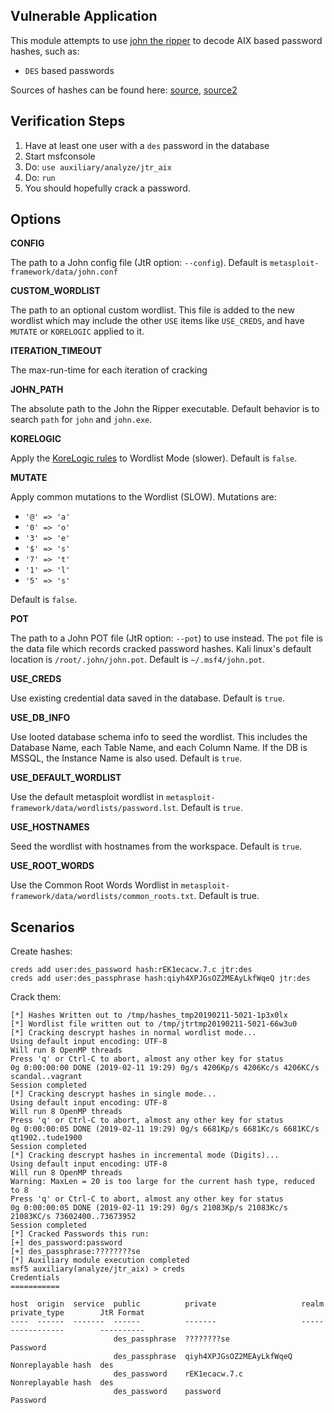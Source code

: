 ## Vulnerable Application

  This module attempts to use [john the ripper](https://www.openwall.com/john/) to decode AIX 
  based password hashes, such as:

  * `DES` based passwords

  Sources of hashes can be found here:
  [source](https://openwall.info/wiki/john/sample-hashes), [source2](http://pentestmonkey.net/cheat-sheet/john-the-ripper-hash-formats)

## Verification Steps

  1. Have at least one user with a `des` password in the database
  2. Start msfconsole
  3. Do: ```use auxiliary/analyze/jtr_aix```
  4. Do: ```run```
  5. You should hopefully crack a password.

## Options


   **CONFIG**

   The path to a John config file (JtR option: `--config`).  Default is `metasploit-framework/data/john.conf`

   **CUSTOM_WORDLIST**

   The path to an optional custom wordlist.  This file is added to the new wordlist which may include the other
   `USE` items like `USE_CREDS`, and have `MUTATE` or `KORELOGIC` applied to it.

   **ITERATION_TIMEOUT**

   The max-run-time for each iteration of cracking

   **JOHN_PATH**

   The absolute path to the John the Ripper executable.  Default behavior is to search `path` for
   `john` and `john.exe`.

   **KORELOGIC**

   Apply the [KoreLogic rules](http://contest-2010.korelogic.com/rules.html) to Wordlist Mode (slower).
   Default is `false`.

   **MUTATE**

   Apply common mutations to the Wordlist (SLOW).  Mutations are:

   * `'@' => 'a'`
   * `'0' => 'o'`
   * `'3' => 'e'`
   * `'$' => 's'`
   * `'7' => 't'`
   * `'1' => 'l'`
   * `'5' => 's'`

   Default is `false`.

   **POT**

   The path to a John POT file (JtR option: `--pot`) to use instead.  The `pot` file is the data file which
   records cracked password hashes.  Kali linux's default location is `/root/.john/john.pot`.
   Default is `~/.msf4/john.pot`.

   **USE_CREDS**

   Use existing credential data saved in the database.  Default is `true`.

   **USE_DB_INFO**

   Use looted database schema info to seed the wordlist.  This includes the Database Name, each Table Name,
   and each Column Name.  If the DB is MSSQL, the Instance Name is also used.  Default is `true`.

   **USE_DEFAULT_WORDLIST**

   Use the default metasploit wordlist in `metasploit-framework/data/wordlists/password.lst`.  Default is
   `true`.

   **USE_HOSTNAMES**

   Seed the wordlist with hostnames from the workspace.  Default is `true`.

   **USE_ROOT_WORDS**

   Use the Common Root Words Wordlist in `metasploit-framework/data/wordlists/common_roots.txt`.  Default
   is true.

## Scenarios

Create hashes:

```
creds add user:des_password hash:rEK1ecacw.7.c jtr:des
creds add user:des_passphrase hash:qiyh4XPJGsOZ2MEAyLkfWqeQ jtr:des
```

Crack them:

```
[*] Hashes Written out to /tmp/hashes_tmp20190211-5021-1p3x0lx
[*] Wordlist file written out to /tmp/jtrtmp20190211-5021-66w3u0
[*] Cracking descrypt hashes in normal wordlist mode...
Using default input encoding: UTF-8
Will run 8 OpenMP threads
Press 'q' or Ctrl-C to abort, almost any other key for status
0g 0:00:00:00 DONE (2019-02-11 19:29) 0g/s 4206Kp/s 4206Kc/s 4206KC/s scandal..vagrant
Session completed
[*] Cracking descrypt hashes in single mode...
Using default input encoding: UTF-8
Will run 8 OpenMP threads
Press 'q' or Ctrl-C to abort, almost any other key for status
0g 0:00:00:05 DONE (2019-02-11 19:29) 0g/s 6681Kp/s 6681Kc/s 6681KC/s qt1902..tude1900
Session completed
[*] Cracking descrypt hashes in incremental mode (Digits)...
Using default input encoding: UTF-8
Will run 8 OpenMP threads
Warning: MaxLen = 20 is too large for the current hash type, reduced to 8
Press 'q' or Ctrl-C to abort, almost any other key for status
0g 0:00:00:05 DONE (2019-02-11 19:29) 0g/s 21083Kp/s 21083Kc/s 21083KC/s 73602400..73673952
Session completed
[*] Cracked Passwords this run:
[+] des_password:password
[+] des_passphrase:????????se
[*] Auxiliary module execution completed
msf5 auxiliary(analyze/jtr_aix) > creds
Credentials
===========

host  origin  service  public          private                   realm  private_type        JtR Format
----  ------  -------  ------          -------                   -----  ------------        ----------
                       des_passphrase  ????????se                       Password            
                       des_passphrase  qiyh4XPJGsOZ2MEAyLkfWqeQ         Nonreplayable hash  des
                       des_password    rEK1ecacw.7.c                    Nonreplayable hash  des
                       des_password    password                         Password            

```
